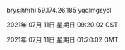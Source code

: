 brysjhhrhl 59.174.26.185 yqqlmgsycl

2021年 07月 11日 星期日 09:20:02 CST

2021年 07月 11日 星期日 01:20:02 GMT
